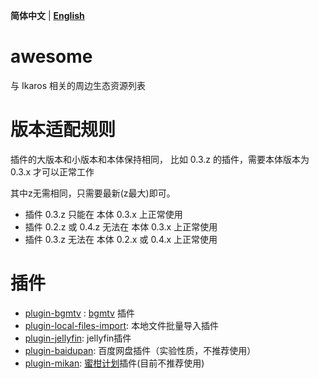 **简体中文** | **[English](README-EN.MD)**
# awesome
与 Ikaros 相关的周边生态资源列表

# 版本适配规则
插件的大版本和小版本和本体保持相同，
比如 0.3.z 的插件，需要本体版本为 0.3.x 才可以正常工作

其中z无需相同，只需要最新(z最大)即可。

- 插件 0.3.z 只能在 本体 0.3.x 上正常使用
- 插件 0.2.z 或 0.4.z 无法在 本体 0.3.x 上正常使用
- 插件 0.3.z 无法在 本体 0.2.x 或 0.4.x 上正常使用

# 插件
- [plugin-bgmtv](https://github.com/ikaros-dev/plugin-bgmtv) : [bgmtv](https://bgm.tv/) 插件
- [plugin-local-files-import](https://github.com/ikaros-dev/plugin-local-files-import): 本地文件批量导入插件
- [plugin-jellyfin](https://github.com/ikaros-dev/plugin-jellyfin): jellyfin插件
- [plugin-baidupan](https://github.com/ikaros-dev/plugin-baidupan): 百度网盘插件（实验性质，不推荐使用）
- [plugin-mikan](https://github.com/ikaros-dev/plugin-mikan): [蜜柑计划](https://mikanime.tv/)插件(目前不推荐使用)
